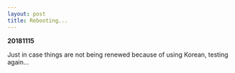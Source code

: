 ```yaml
---
layout: post
title: Rebooting...
---
```


**20181115**

Just in case things are not being renewed because of using Korean, testing again...
